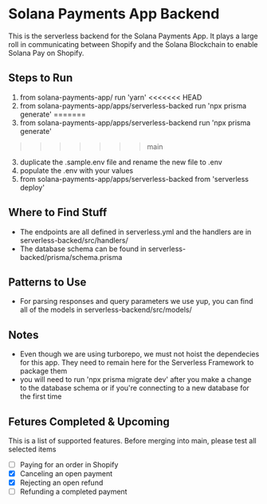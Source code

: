 # Solana Payments App Backend

This is the serverless backend for the Solana Payments App. It plays a large roll in communicating between Shopify and the Solana Blockchain to enable Solana Pay on Shopify.

## Steps to Run

1. from solana-payments-app/ run 'yarn'
<<<<<<< HEAD
2. from solana-payments-app/apps/serverless-backed run 'npx prisma generate'
=======
2. from solana-payments-app/apps/serverless-backend run 'npx prisma generate'
>>>>>>> main
3. duplicate the .sample.env file and rename the new file to .env
4. populate the .env with your values
5. from solana-payments-app/apps/serverless-backed from 'serverless deploy'

## Where to Find Stuff

- The endpoints are all defined in serverless.yml and the handlers are in serverless-backed/src/handlers/
- The database schema can be found in serverless-backed/prisma/schema.prisma

## Patterns to Use

- For parsing responses and query parameters we use yup, you can find all of the models in serverless-backend/src/models/

## Notes

- Even though we are using turborepo, we must not hoist the dependecies for this app. They need to remain here for the Serverless Framework to package them
- you will need to run 'npx prisma migrate dev' after you make a change to the database schema or if you're connecting to a new database for the first time

## Fetures Completed & Upcoming

This is a list of supported features. Before merging into main, please test all selected items

- [ ] Paying for an order in Shopify
- [x] Canceling an open payment
- [x] Rejecting an open refund
- [ ] Refunding a completed payment
